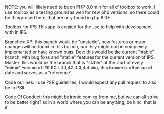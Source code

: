 NOTE: you will likely need to be on PHP 8.0 min for all of toolbox to work. I use toolbox as a testing ground as well for new php versions, so there could be things used here, that are only found in php 8.0+.

Toolbox For IPS
This app is created for the use to help with development with in IPS.

Branches:
XP: this branch would be "unstable", new features or major changes will be found in this branch, but they might not be completely implemented or have known bugs.
Dev: this would be the current "stable" branch, with bug fixes and "stable" features for the current version of IPS.
Master: this would be the branch that is "stable" at the start of every "minor" version of IPS EG ( 4.1,4.2,4.3,4.4 etc), this branch is often out of date and serves as a "reference". 

Code outlines:
I use PSR guidelines, I would expect any pull request to also be in PSR.

Code Of Conduct:
this might be ironic coming from me, but we can all strive to be better right? so in a world where you can be anything, be kind. that is it. 
